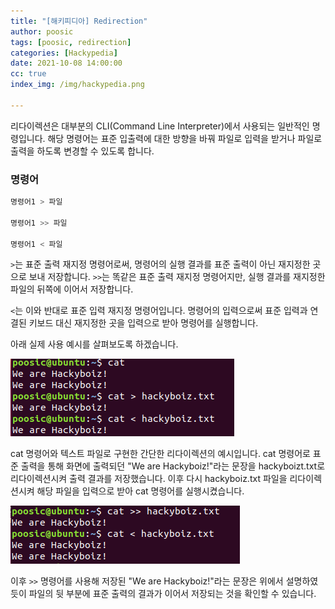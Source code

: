 ```yaml
---
title: "[해키피디아] Redirection"
author: poosic
tags: [poosic, redirection]
categories: [Hackypedia]
date: 2021-10-08 14:00:00
cc: true
index_img: /img/hackypedia.png

---
```




리다이렉션은 대부분의 CLI(Command Line Interpreter)에서 사용되는 일반적인 명령입니다. 해당 명령어는 표준 입출력에 대한 방향을 바꿔 파일로 입력을 받거나 파일로 출력을 하도록 변경할 수 있도록 합니다.

### 명령어

```bash
명령어1 > 파일

명령어1 >> 파일

명령어1 < 파일
```

`>`는 표준 출력 재지정 명령어로써, 명령어의 실행 결과를 표준 출력이 아닌 재지정한 곳으로 보내 저장합니다. `>>`는 똑같은 표준 출력 재지정 명령어지만, 실행 결과를 재지정한 파일의 뒤쪽에 이어서 저장합니다.

`<`는 이와 반대로 표준 입력 재지정 명령어입니다. 명령어의 입력으로써 표준 입력과 연결된 키보드 대신 재지정한 곳을 입력으로 받아 명령어를 실행합니다.

아래 실제 사용 예시를 살펴보도록 하겠습니다.

![](redirection/image1.png)

 cat 명령어와 텍스트 파일로 구현한 간단한 리다이렉션의 예시입니다. cat 명령어로 표준 출력을 통해 화면에 출력되던 "We are Hackyboiz!"라는 문장을 hackyboizt.txt로 리다이렉션시켜 출력 결과를 저장했습니다. 이후 다시 hackyboiz.txt 파일을 리다이렉션시켜 해당 파일을 입력으로 받아 cat 명령어를 실행시켰습니다.

![](redirection/image2.png)

이후 `>>` 명령어를 사용해 저장된 "We are Hackyboiz!"라는 문장은 위에서 설명하였듯이 파일의 뒷 부분에 표준 출력의 결과가 이어서 저장되는 것을 확인할 수 있습니다.





